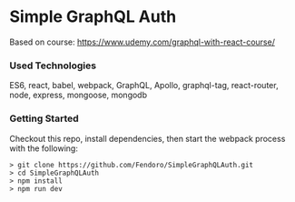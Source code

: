 # Simple GraphQL Auth

Based on course: https://www.udemy.com/graphql-with-react-course/

### Used Technologies

ES6, react, babel, webpack, GraphQL, Apollo, graphql-tag, react-router, node, express, mongoose, mongodb

### Getting Started

Checkout this repo, install dependencies, then start the webpack process with the following:

```
> git clone https://github.com/Fendoro/SimpleGraphQLAuth.git
> cd SimpleGraphQLAuth
> npm install
> npm run dev
```
